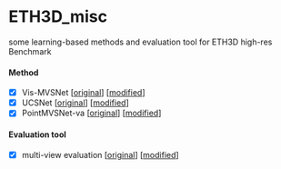# ETH3D_misc
some learning-based methods and evaluation tool for ETH3D high-res Benchmark

#### Method
- [x] Vis-MVSNet  [[original](https://github.com/jzhangbs/Vis-MVSNet)] [[modified](https://github.com/Todd-Qi/Vis-MVSNet)]
- [x] UCSNet  [[original](https://github.com/touristCheng/UCSNet)] [[modified](https://github.com/Todd-Qi/UCSNet)]
- [x] PointMVSNet-va  [[original](https://github.com/callmeray/PointMVSNet/tree/va_point_mvsnet)] [[modified](https://github.com/Todd-Qi/PointMVSNet/tree/va_point_mvsnet)]

#### Evaluation tool
- [x] multi-view evaluation  [[original](https://github.com/ETH3D/multi-view-evaluation)] [[modified](https://github.com/Todd-Qi/multi-view-evaluation)]
